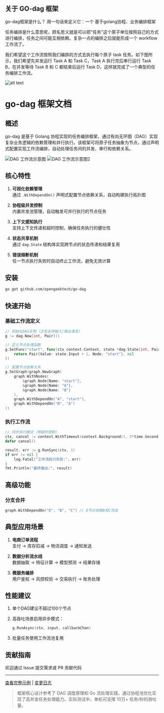 ## 关于 GO-dag 框架


go-dag框架是什么？
用一句话来定义它：一个 基于golang协程、业务编排框架


任务编排是什么意思呢，顾名思义就是可以把"任务"这个原子单位按照自己的方式进行编排，任务之间可能互相依赖。复杂一点的编排之后就能形成一个 workflow 工作流了。

我们希望这个工作流按照我们编排的方式去执行每个原子 task 任务。如下图所示，我们希望先并发运行 Task A 和 Task C，Task A 执行完后串行运行 Task B，在并发等待 Task B 和 C 都结束后运行 Task D，这样就完成了一个典型的任务编排工作流。



![alt text](images/image.png)


# go-dag 框架文档

## 概述

go-dag 是基于 Golang 协程实现的任务编排框架，通过有向无环图（DAG）实现复杂业务逻辑的依赖管理和并行执行。该框架可将原子任务抽象为节点，通过声明式配置实现工作流编排，自动处理任务间的并发、串行和依赖关系。

![DAG 工作流示意图](images/image.png)
![DAG 工作流示意图2](images/image-1.png)

## 核心特性

1. **可视化依赖管理**  
   通过 `.WithDependOn()` 声明式配置节点依赖关系，自动构建执行拓扑图

2. **协程级并发控制**  
   内置并发池管理，自动触发可并行执行的节点任务

3. **上下文感知执行**  
   支持上下文传递和超时控制，确保任务执行的健壮性

4. **状态共享机制**  
   通过 `dag.State` 结构体实现跨节点的状态传递和结果复用

5. **错误熔断机制**  
   任一节点执行失败时自动终止工作流，避免无效计算

## 安装

```bash
go get github.com/opengeektech/go-dag
```

## 快速开始

### 基础工作流定义

```go
// 初始化DAG实例（泛型支持输入/输出类型）
g := dag.New[int, Pair]()

// 定义节点处理函数
g.SetFunc("start", func(ctx context.Context, state *dag.State[int, Pair]) (Pair, error) {
    return Pair{Value: state.Input + 1, Node: "start"}, nil
})

// 配置节点依赖关系
g.SetGraph(graph.NewGraph(
    graph.WithNodes(
        &graph.Node{Name: "start"},
        &graph.Node{Name: "A"},
        &graph.Node{Name: "B"}
    ),
    graph.WithDependOn("A", "start"),
    graph.WithDependOn("B", "A")
))
```

### 执行工作流

```go
// 同步执行模式（带超时控制）
ctx, cancel := context.WithTimeout(context.Background(), 5*time.Second)
defer cancel()

result, err := g.RunSync(ctx, 1)
if err != nil {
    log.Fatal("工作流执行失败:", err)
}
fmt.Println("最终输出:", result)
```

## 高级功能

### 分支合并

```go
graph.WithDependOn("D", "B", "C") // D节点依赖B和C完成
```



## 典型应用场景

1. **电商订单流程**  
   支付 → 库存扣减 → 物流调度 → 通知发送

2. **数据分析流水线**  
   数据抽取 → 特征计算 → 模型预测 → 结果存储

3. **微服务编排**  
   用户鉴权 → 风控校验 → 交易执行 → 账务处理

## 性能建议

1. 单个DAG建议不超过100个节点
2. 高吞吐场景启用异步模式：

   ```go
   g.RunAsync(ctx, input, callbackChan)
   ```

3. 批量任务使用工作流池复用

## 贡献指南

欢迎通过 Issue 提交需求或 PR 贡献代码

---
[查看完整示例](examples/) | [变更日志](CHANGELOG.md)

> 框架核心设计参考了 DAG 调度原理和 Go 流处理实践，通过协程池优化实现了高并发任务处理能力。实际测试中，单机可支撑 10万+ 任务/秒的吞吐量。